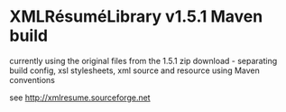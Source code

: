 # XMLRésuméLibrary v1.5.1 Maven build

currently using the original files from the 1.5.1 zip download -
separating build config, xsl stylesheets, xml source and resource using Maven conventions

see http://xmlresume.sourceforge.net


